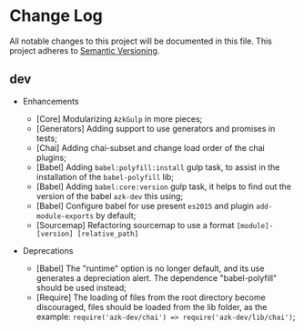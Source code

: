# Change Log

All notable changes to this project will be documented in this file.
This project adheres to [Semantic Versioning](http://semver.org/).

## dev

* Enhancements
  * [Core] Modularizing `AzkGulp` in more pieces;
  * [Generators] Adding support to use generators and promises in tests;
  * [Chai] Adding chai-subset and change load order of the chai plugins;
  * [Babel] Adding `babel:polyfill:install` gulp task, to assist in the installation of the `babel-polyfill` lib;
  * [Babel] Adding `babel:core:version` gulp task, it helps to find out the version of the babel `azk-dev` this using;
  * [Babel] Configure babel for use present `es2015` and plugin `add-module-exports` by default;
  * [Sourcemap] Refactoring sourcemap to use a format `[module]-[version] [relative_path]`

* Deprecations
  * [Babel] The "runtime" option is no longer default, and its use generates a depreciation alert. The dependence "babel-polyfill" should be used instead;
  * [Require] The loading of files from the root directory become discouraged, files should be loaded from the lib folder, as the example: `require('azk-dev/chai') => require('azk-dev/lib/chai')`;

